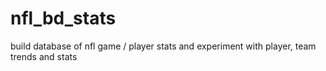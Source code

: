 # nfl_bd_stats
build database of nfl game / player stats and experiment with player, team trends and stats
